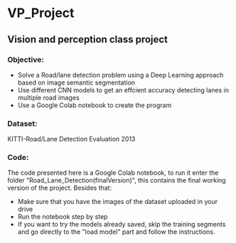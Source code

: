 # VP_Project
## Vision and perception class project

### Objective:
 - Solve a Road/lane detection problem using a Deep Learning approach based on image semantic segmentation
 - Use different CNN models to get an effcient accuracy detecting lanes in multiple road images
 - Use a Google Colab notebook to create the program

### Dataset: 
KITTI-Road/Lane Detection Evaluation 2013

### Code: 
The code presented here is a Google Colab notebook, to run it enter the folder "Road_Lane_Detection(finalVersion)", this contains the final working version of the project. Besides that:
- Make sure that you have the images of the dataset uploaded in your drive
- Run the notebook step by step
- If you want to try the models already saved, skip the training segments and go directly to the "load model" part and follow the instructions.

